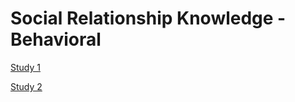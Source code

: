 # Social Relationship Knowledge - Behavioral

[Study 1](https://hspopal.github.io/srk_behavioral/study_1/)

[Study 2](https://hspopal.github.io/srk_behavioral/study_2/)
